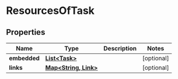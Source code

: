 
# ResourcesOfTask

## Properties
Name | Type | Description | Notes
------------ | ------------- | ------------- | -------------
**embedded** | [**List&lt;Task&gt;**](Task.md) |  |  [optional]
**links** | [**Map&lt;String, Link&gt;**](Link.md) |  |  [optional]



